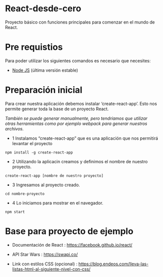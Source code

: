 # React-desde-cero
Proyecto básico con funciones principales para comenzar en el mundo de React.

# Pre requistios
Para poder utilizar los siguientes comandos es necesario que necesites:

- [Node JS](https://nodejs.org/en/download/) (última versión estable)

# Preparación inicial
Para crear nuestra aplicación debemos instalar ‘create-react-app’. Esto nos permite generar toda la base de un proyecto React.

*También se puede generar manualmente, pero tendríamos que utilizar otras herramientas como por ejemplo webpack para generar nuestros archivos.*

- 1 Instalamos “create-react-app” que es una aplicación que nos permitirá levantar el proyecto

`npm install -g create-react-app`

- 2 Utilizando la aplicacin creamos y definimos el nombre de nuestro proyecto.

`create-react-app [nombre de nuestro proyecto]`

- 3 Ingresamos al proyecto creado.

`cd nombre-proyecto`

- 4 Lo iniciamos para mostrar en el navegador.

`npm start`

# Base para proyecto de ejemplo
- Documentación de React : https://facebook.github.io/react/ 

- API Star Wars : https://swapi.co/

- Link con estilos CSS (opcional) : https://blog.endeos.com/lleva-las-listas-html-al-siguiente-nivel-con-css/
